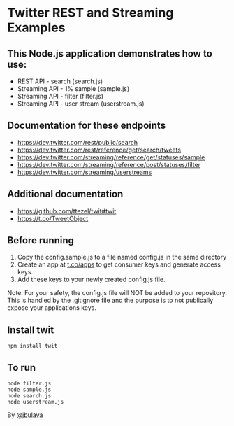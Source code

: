 Twitter REST and Streaming Examples
=========================

This Node.js application demonstrates how to use:
------------
 - REST API - search (search.js)
 - Streaming API - 1% sample (sample.js)
 - Streaming API - filter (filter.js)
 - Streaming API - user stream (userstream.js)

Documentation for these endpoints
------------
 - https://dev.twitter.com/rest/public/search
 - https://dev.twitter.com/rest/reference/get/search/tweets
 - https://dev.twitter.com/streaming/reference/get/statuses/sample
 - https://dev.twitter.com/streaming/reference/post/statuses/filter
 - https://dev.twitter.com/streaming/userstreams

Additional documentation
------------
 - https://github.com/ttezel/twit#twit
 - https://t.co/TweetObject

Before running
------------
 1. Copy the config.sample.js to a file named config.js in the same directory
 2. Create an app at [t.co/apps](https://t.co/apps) to get consumer keys and generate access keys.
 3. Add these keys to your newly created config.js file.

Note: For your safety, the config.js file will NOT be added to your repository.  This is handled by the .gitignore file and the purpose is to not publically expose your applications keys.

Install twit
------------
	npm install twit

To run
-----------
	node filter.js
	node sample.js
	node search.js
	node userstream.js

By [@jbulava](https://twitter.com/jbulava)
